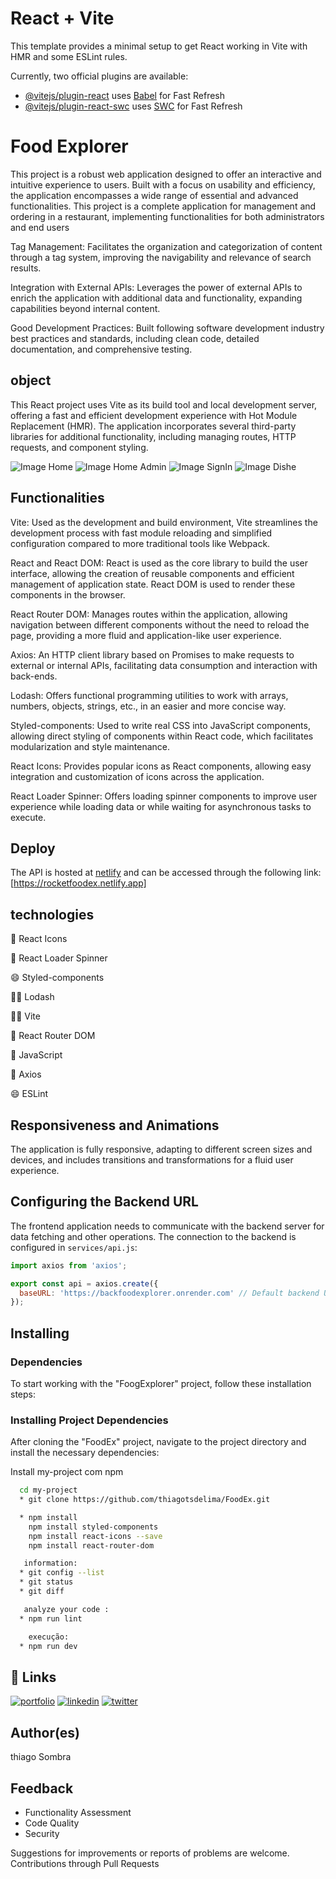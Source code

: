 # React + Vite

This template provides a minimal setup to get React working in Vite with HMR and some ESLint rules.

Currently, two official plugins are available:

- [@vitejs/plugin-react](https://github.com/vitejs/vite-plugin-react/blob/main/packages/plugin-react/README.md) uses [Babel](https://babeljs.io/) for Fast Refresh
- [@vitejs/plugin-react-swc](https://github.com/vitejs/vite-plugin-react-swc) uses [SWC](https://swc.rs/) for Fast Refresh

# Food Explorer

This project is a robust web application designed to offer an interactive and intuitive experience to users. Built with a focus on usability and efficiency, the application encompasses a wide range of essential and advanced functionalities.
This project is a complete application for management and ordering in a restaurant, implementing functionalities for both administrators and end users

Tag Management: Facilitates the organization and categorization of content through a tag system, improving the navigability and relevance of search results.

Integration with External APIs: Leverages the power of external APIs to enrich the application with additional data and functionality, expanding capabilities beyond internal content.

Good Development Practices: Built following software development industry best practices and standards, including clean code, detailed documentation, and comprehensive testing.

## object

This React project uses Vite as its build tool and local development server, offering a fast and efficient development experience with Hot Module Replacement (HMR). The application incorporates several third-party libraries for additional functionality, including managing routes, HTTP requests, and component styling.

![Image Home](./src/assets/Home.png)
![Image Home Admin](./src/assets/HomeAdmin.png)
![Image SignIn](./src/assets/SignIn.png)
![Image Dishe](./src/assets/Dishe.png)


## Functionalities

Vite: Used as the development and build environment, Vite streamlines the development process with fast module reloading and simplified configuration compared to more traditional tools like Webpack.

React and React DOM: React is used as the core library to build the user interface, allowing the creation of reusable components and efficient management of application state. React DOM is used to render these components in the browser.

React Router DOM: Manages routes within the application, allowing navigation between different components without the need to reload the page, providing a more fluid and application-like user experience.

Axios: An HTTP client library based on Promises to make requests to external or internal APIs, facilitating data consumption and interaction with back-ends.

Lodash: Offers functional programming utilities to work with arrays, numbers, objects, strings, etc., in an easier and more concise way.

Styled-components: Used to write real CSS into JavaScript components, allowing direct styling of components within React code, which facilitates modularization and style maintenance.

React Icons: Provides popular icons as React components, allowing easy integration and customization of icons across the application.

React Loader Spinner: Offers loading spinner components to improve user experience while loading data or while waiting for asynchronous tasks to execute.

## Deploy

The API is hosted at [netlify](https://app.netlify.com/) and can be accessed through the following link:
[https://rocketfoodex.netlify.app] 

## technologies

🧠 React Icons

🤔 React Loader Spinner

😄 Styled-components

👩‍💻 Lodash

👯‍♀️ Vite

🤔 React Router DOM

🧠 JavaScript

🤔 Axios

😄 ESLint

## Responsiveness and Animations
The application is fully responsive, adapting to different screen sizes and devices, and includes transitions and transformations for a fluid user experience.

## Configuring the Backend URL

The frontend application needs to communicate with the backend server for data fetching and other operations. The connection to the backend is configured in `services/api.js`:

```javascript
import axios from 'axios';

export const api = axios.create({
  baseURL: 'https://backfoodexplorer.onrender.com' // Default backend URL
});
```


## Installing

### Dependencies

To start working with the "FoogExplorer" project, follow these installation steps:
   
### Installing Project Dependencies

After cloning the "FoodEx" project, navigate to the project directory and install the necessary dependencies:

Install my-project com npm

```bash
  cd my-project
  * git clone https://github.com/thiagotsdelima/FoodEx.git

  * npm install
    npm install styled-components
    npm install react-icons --save
    npm install react-router-dom

   information:
  * git config --list
  * git status
  * git diff

   analyze your code :
  * npm run lint

    execução: 
  * npm run dev
```


## 🔗 Links
[![portfolio](https://img.shields.io/badge/my_portfolio-000?style=for-the-badge&logo=ko-fi&logoColor=white)](https://github.com/thiagotsdelima)
[![linkedin](https://img.shields.io/badge/linkedin-0A66C2?style=for-the-badge&logo=linkedin&logoColor=white)](https://www.linkedin.com/in/thiago-sombra-8a875b137/)
[![twitter](https://img.shields.io/badge/twitter-1DA1F2?style=for-the-badge&logo=twitter&logoColor=white)](https://twitter.com/thiagotsdelima)

## Author(es)
thiago Sombra

## Feedback

- Functionality Assessment
- Code Quality
- Security

Suggestions for improvements or reports of problems are welcome. Contributions through Pull Requests

